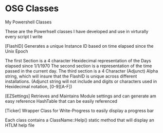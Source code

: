 # OSG Classes

My Powershell Classes

These are the Powerhsell classes I have developed and use in virturally every script I write

[FlashID] Generates a unique Instance ID based on time elapsed since the Unix Epoch

The first Section is a 4 character Hexidecimal representation of the Days elapsed since 1/1/1970 The second section is a representation of the time passed in the current day. The third section is a 4 Character (Adjunct) Alpha string, which will insure that the FlashID is unique across different installations. (Adjunct string will not include and digits or characters used in Hexidecimal notation, [0-9][A-F])

[EZSettings] Retrieves and Maintains Module settings and can generate am easy reference HashTable that can be easily referenced

[Ticker] Wrapper Class for Write-Progress to easily display a progress bar

Each class contains a ClassName::Help() static method that will display an HTLM help file
